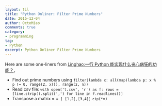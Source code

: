 ```yaml
---
layout: til
title: "Python Onliner: Filter Prime Numbers"
date: 2015-12-04
author: OctoMiao
comments: true
category:
- programming
tag:
- Python
excerpt: Python Onliner Filter Prime Numbers
---
```


Here are some one-liners from [Linghao:一行 Python 能实现什么丧心病狂的功能？](http://www.zhihu.com/question/37046157/answer/70629342)，

* Find out prime numbers using
  `filter(lambda x: all(map(lambda p: x % p != 0, range(2, x))), range(2, n))`
* Read csv file:
  `with open('t.csv', 'r') as f: rows = [line.strip().split(',') for line in f.readlines()]`
* Transpose a matrix
  `m = [ [1,2],[3,4]]`
  `zip(*m)`
